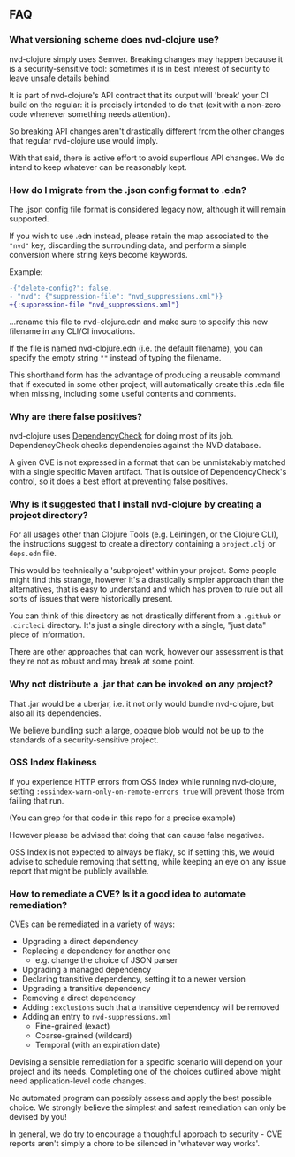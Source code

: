 ## FAQ

### What versioning scheme does nvd-clojure use?

nvd-clojure simply uses Semver. Breaking changes may happen because it is a security-sensitive tool: sometimes it is in best interest of security to leave unsafe details behind.

It is part of nvd-clojure's API contract that its output will 'break' your CI build on the regular: it is precisely intended to do that (exit with a non-zero code whenever something needs attention).

So breaking API changes aren't drastically different from the other changes that regular nvd-clojure use would imply.

With that said, there is active effort to avoid superflous API changes. We do intend to keep whatever can be reasonably kept.

### How do I migrate from the .json config format to .edn?

The .json config file format is considered legacy now, although it will remain supported.

If you wish to use .edn instead, please retain the map associated to the `"nvd"` key, discarding the surrounding data, and perform a simple conversion where string keys become keywords.

Example:

```diff
-{"delete-config?": false,
- "nvd": {"suppression-file": "nvd_suppressions.xml"}}
+{:suppression-file "nvd_suppressions.xml"}
```

...rename this file to nvd-clojure.edn and make sure to specify this new filename in any CLI/CI invocations.

If the file is named nvd-clojure.edn (i.e. the default filename), you can specify the empty string `""` instead of typing the filename.

This shorthand form has the advantage of producing a reusable command that if executed in some other project, will automatically create this .edn file when missing, including some useful contents and comments.

### Why are there false positives?

nvd-clojure uses [DependencyCheck](https://github.com/jeremylong/DependencyCheck) for doing most of its job. DependencyCheck checks dependencies against the NVD database.

A given CVE is not expressed in a format that can be unmistakably matched with a single specific Maven artifact. That is outside of DependencyCheck's control, so it does a best effort at preventing false positives.

### Why is it suggested that I install nvd-clojure by creating a project directory?

For all usages other than Clojure Tools (e.g. Leiningen, or the Clojure CLI), the instructions suggest to create a directory containing a `project.clj` or `deps.edn` file.

This would be technically a 'subproject' within your project. Some people might find this strange, however it's a drastically simpler approach than the alternatives, that is easy to understand and which has proven to rule out all sorts of issues that were historically present.

You can think of this directory as not drastically different from a `.github` or `.circleci` directory. It's just a single directory with a single, "just data" piece of information.

There are other approaches that can work, however our assessment is that they're not as robust and may break at some point. 

### Why not distribute a .jar that can be invoked on any project?

That .jar would be a uberjar, i.e. it not only would bundle nvd-clojure, but also all its dependencies.

We believe bundling such a large, opaque blob would not be up to the standards of a security-sensitive project.

### OSS Index flakiness

If you experience HTTP errors from OSS Index while running nvd-clojure, setting `:ossindex-warn-only-on-remote-errors true` will prevent those from failing that run.

(You can grep for that code in this repo for a precise example)

However please be advised that doing that can cause false negatives.

OSS Index is not expected to always be flaky, so if setting this, we would advise to schedule removing that setting, while keeping an eye on any issue report that might be publicly available.

### How to remediate a CVE? Is it a good idea to automate remediation?

CVEs can be remediated in a variety of ways:

* Upgrading a direct dependency
* Replacing a dependency for another one
  * e.g. change the choice of JSON parser
* Upgrading a managed dependency
* Declaring transitive dependency, setting it to a newer version
* Upgrading a transitive dependency
* Removing a direct dependency
* Adding `:exclusions` such that a transitive dependency will be removed
* Adding an entry to `nvd-suppressions.xml`
  * Fine-grained (exact)
  * Coarse-grained (wildcard)
  * Temporal (with an expiration date)

Devising a sensible remediation for a specific scenario will depend on your project and its needs. Completing one of the choices outlined above might need application-level code changes.

No automated program can possibly assess and apply the best possible choice. We strongly believe the simplest and safest remediation can only be devised by you!

In general, we do try to encourage a thoughtful approach to security - CVE reports aren't simply a chore to be silenced in 'whatever way works'.
